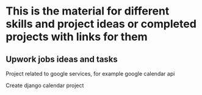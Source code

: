 # This is the material for different skills and project ideas or completed projects with links for them

## Upwork jobs ideas and tasks

Project related to google services, for example google calendar api

Create django calendar project

